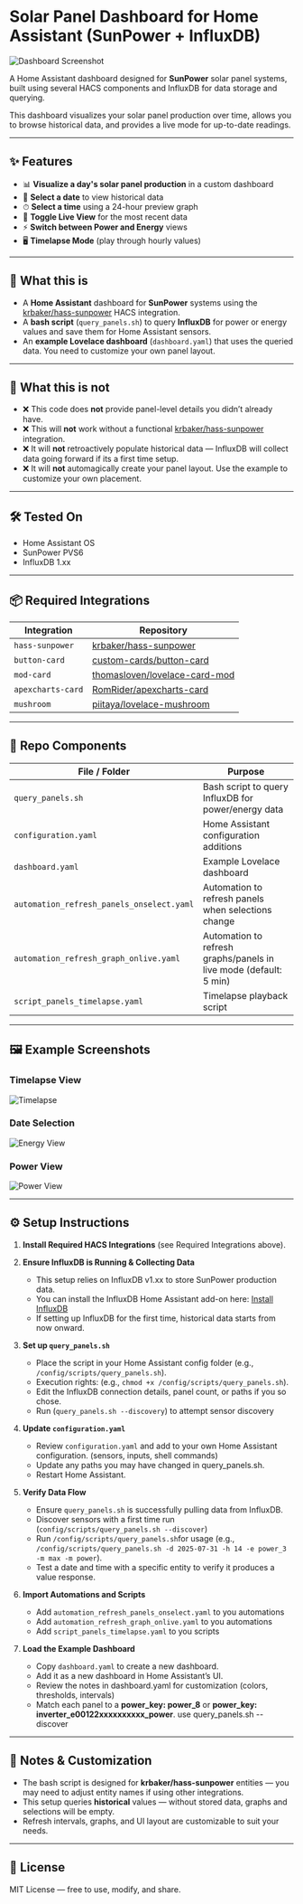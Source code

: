 # Solar Panel Dashboard for Home Assistant (SunPower + InfluxDB)

![Dashboard Screenshot](screenshots/3.png)

A Home Assistant dashboard designed for **SunPower** solar panel systems, built using several HACS components and InfluxDB for data storage and querying.

This dashboard visualizes your solar panel production over time, allows you to browse historical data, and provides a live mode for up-to-date readings.

---

## ✨ Features

- 📊 **Visualize a day's solar panel production** in a custom dashboard
- 📅 **Select a date** to view historical data
- ⏱ **Select a time** using a 24-hour preview graph
- 🔄 **Toggle Live View** for the most recent data
- ⚡ **Switch between Power and Energy** views
- 🖥 **Timelapse Mode** (play through hourly values)

---

## 📖 What this is

- A **Home Assistant** dashboard for **SunPower** systems using the [krbaker/hass-sunpower](https://github.com/krbaker/hass-sunpower) HACS integration.
- A **bash script** (`query_panels.sh`) to query **InfluxDB** for power or energy values and save them for Home Assistant sensors.
- An **example Lovelace dashboard** (`dashboard.yaml`) that uses the queried data.  You need to customize your own panel layout.

---

## 🚫 What this is not

- ❌ This code does **not** provide panel-level details you didn’t already have.
- ❌ This will **not** work without a functional [krbaker/hass-sunpower](https://github.com/krbaker/hass-sunpower) integration.
- ❌ It will **not** retroactively populate historical data — InfluxDB will collect data going forward if its a first time setup.
- ❌ It will **not** automagically create your panel layout.  Use the example to customize your own placement.   

---

## 🛠 Tested On

- Home Assistant OS
- SunPower PVS6
- InfluxDB 1.xx

---

## 📦 Required Integrations

| Integration      | Repository                                    |
|-------------------|-----------------------------------------------|
| `hass-sunpower`   | [krbaker/hass-sunpower](https://github.com/krbaker/hass-sunpower) |
| `button-card`     | [custom-cards/button-card](https://github.com/custom-cards/button-card) |
| `mod-card`        | [thomasloven/lovelace-card-mod](https://github.com/thomasloven/lovelace-card-mod) |
| `apexcharts-card` | [RomRider/apexcharts-card](https://github.com/RomRider/apexcharts-card) |
| `mushroom`        | [piitaya/lovelace-mushroom](https://github.com/piitaya/lovelace-mushroom) |

---

## 📂 Repo Components

| File / Folder                       | Purpose                                                   |
|------------------------------------|-----------------------------------------------------------|
| `query_panels.sh`                   | Bash script to query InfluxDB for power/energy data   |
| `configuration.yaml`                | Home Assistant configuration additions                    |
| `dashboard.yaml`                    | Example Lovelace dashboard                                |
| `automation_refresh_panels_onselect.yaml` | Automation to refresh panels when selections change   |
| `automation_refresh_graph_onlive.yaml`     | Automation to refresh graphs/panels in live mode (default: 5 min) |
| `script_panels_timelapse.yaml` | Timelapse playback script   |

---

## 🖼 Example Screenshots

### Timelapse View
![Timelapse](screenshots/1.png)

### Date Selection
![Energy View](screenshots/2.png)

### Power View
![Power View](screenshots/3.png)

---

## ⚙️ Setup Instructions

1. **Install Required HACS Integrations** (see Required Integrations above).

2. **Ensure InfluxDB is Running & Collecting Data**
   - This setup relies on InfluxDB v1.xx to store SunPower production data.
   - You can install the InfluxDB Home Assistant add-on here: [Install InfluxDB](https://my.home-assistant.io/redirect/supervisor_addon/?addon=a0d7b954_influxdb&repository_url=https%3A%2F%2Fgithub.com%2Fhassio-addons%2Frepository)
   - If setting up InfluxDB for the first time, historical data starts from now onward.

3. **Set up `query_panels.sh`**
   - Place the script in your Home Assistant config folder (e.g., `/config/scripts/query_panels.sh`).
   - Execution rights:   (e.g., `chmod +x /config/scripts/query_panels.sh`).
   - Edit the InfluxDB connection details, panel count, or paths if you so chose.
   - Run (`query_panels.sh --discovery`) to attempt sensor discovery

4. **Update `configuration.yaml`**  
   - Review `configuration.yaml` and add to your own Home Assistant configuration. (sensors, inputs, shell commands)
   - Update any paths you may have changed in query_panels.sh.
   - Restart Home Assistant.

5. **Verify Data Flow**  
   - Ensure `query_panels.sh` is successfully pulling data from InfluxDB.
   - Discover sensors with a first time run (`config/scripts/query_panels.sh --discover`)
   - Run `/config/scripts/query_panels.sh`for usage (e.g., `/config/scripts/query_panels.sh -d 2025-07-31 -h 14 -e power_3 -m max -m power`).
   - Test a date and time with a specific entity to verify it produces a value response.

6. **Import Automations and Scripts**  
   - Add `automation_refresh_panels_onselect.yaml` to you automations
   - Add `automation_refresh_graph_onlive.yaml` to you automations
   - Add `script_panels_timelapse.yaml` to you scripts

7. **Load the Example Dashboard**  
   - Copy `dashboard.yaml` to create a new dashboard.
   - Add it as a new dashboard in Home Assistant’s UI.
   - Review the notes in dashboard.yaml for customization (colors, thresholds, intervals)
   - Match each panel to a  **power_key: power_8**  or  **power_key: inverter_e00122xxxxxxxxxx_power**.  use query_panels.sh --discover

---

## 🧩 Notes & Customization

- The bash script is designed for **krbaker/hass-sunpower** entities — you may need to adjust entity names if using other integrations.
- This setup queries **historical** values — without stored data, graphs and selections will be empty.
- Refresh intervals, graphs, and UI layout are customizable to suit your needs.

---

## 📄 License

MIT License — free to use, modify, and share.
